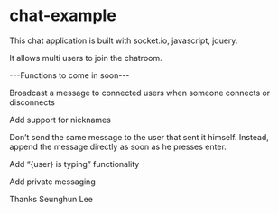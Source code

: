 # chat-example

This chat application is built with socket.io, javascript, jquery.

It allows multi users to join the chatroom. 

---Functions to come in soon---

  Broadcast a message to connected users when someone connects or disconnects
  
  Add support for nicknames
  
  Don’t send the same message to the user that sent it himself. Instead, append the message directly as soon as he presses enter.
  
  Add “{user} is typing” functionality
    
  Add private messaging
  
Thanks
Seunghun Lee
